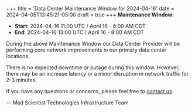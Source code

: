 +++
title = 'Data Center Maintenance Window for 2024-04-16'
date = 2024-04-05T13:45:21-05:00
draft = true
+++
**Maintenance Window:**
* **Start**: 2024-04-16 11:00 UTC / April 16 - 6:00 AM CDT
* **End**: 2024-04-16 13:00 UTC / April 16 - 8:00 AM CDT

During the above Maintenance Window our Data Center Provider will be performing core network improvements in our primary data center locations. 

There is no expected downtime or outage during this window. However, there may be an increase latency or a minor disruption in network traffic for 2-3 minutes.

If you have any questions or concerns, please feel free to [contact us](https://madscitech.com/about/contact/).

&mdash; Mad Scientist Technologies Infrastructure Team